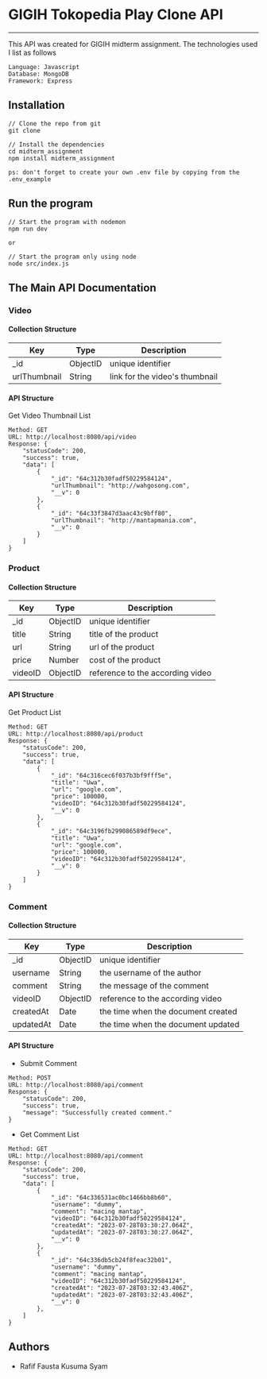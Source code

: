 # GIGIH Tokopedia Play Clone API
---
This API was created for GIGIH midterm assignment. The technologies used I list as follows

```
Language: Javascript
Database: MongoDB
Framework: Express
```

## Installation

```
// Clone the repo from git
git clone 

// Install the dependencies
cd midterm_assignment
npm install midterm_assignment

ps: don't forget to create your own .env file by copying from the .env_example
```

## Run the program

```
// Start the program with nodemon
npm run dev

or

// Start the program only using node
node src/index.js
```

## The Main API Documentation

### Video

#### Collection Structure
| Key | Type | Description |
| --- | ------|-------------|
| _id | ObjectID | unique identifier |
| urlThumbnail | String | link for the video's thumbnail |

#### API Structure
Get Video Thumbnail List
```
Method: GET
URL: http://localhost:8080/api/video
Response: {
    "statusCode": 200,
    "success": true,
    "data": [
        {
            "_id": "64c312b30fadf50229584124",
            "urlThumbnail": "http://wahgosong.com",
            "__v": 0
        },
        {
            "_id": "64c33f3847d3aac43c9bff80",
            "urlThumbnail": "http://mantapmania.com",
            "__v": 0
        }
    ]
}
```

### Product

#### Collection Structure
| Key | Type | Description |
| --- | ------|-------------|
| _id | ObjectID | unique identifier |
| title | String | title of the product |
| url | String | url of the product |
| price | Number | cost of the product |
| videoID | ObjectID | reference to the according video |

#### API Structure
Get Product List
```
Method: GET
URL: http://localhost:8080/api/product
Response: {
    "statusCode": 200,
    "success": true,
    "data": [
        {
            "_id": "64c316cec6f037b3bf9fff5e",
            "title": "Uwa",
            "url": "google.com",
            "price": 100000,
            "videoID": "64c312b30fadf50229584124",
            "__v": 0
        },
        {
            "_id": "64c3196fb299086589df9ece",
            "title": "Uwa",
            "url": "google.com",
            "price": 100000,
            "videoID": "64c312b30fadf50229584124",
            "__v": 0
        }
    ]
}
```

### Comment


#### Collection Structure
| Key | Type | Description |
| --- | ------|-------------|
| _id | ObjectID | unique identifier |
| username | String | the username of the author |
| comment | String | the message of the comment |
| videoID | ObjectID | reference to the according video |
| createdAt | Date | the time when the document created |
| updatedAt | Date | the time when the document updated |

#### API Structure
- Submit Comment
```
Method: POST
URL: http://localhost:8080/api/comment
Response: {
    "statusCode": 200,
    "success": true,
    "message": "Successfully created comment."
}
```

- Get Comment List
```
Method: GET
URL: http://localhost:8080/api/comment
Response: {
    "statusCode": 200,
    "success": true,
    "data": [
        {
            "_id": "64c336531ac0bc1466bb8b60",
            "username": "dummy",
            "comment": "macing mantap",
            "videoID": "64c312b30fadf50229584124",
            "createdAt": "2023-07-28T03:30:27.064Z",
            "updatedAt": "2023-07-28T03:30:27.064Z",
            "__v": 0
        },
        {
            "_id": "64c336db5cb24f8feac32b01",
            "username": "dummy",
            "comment": "macing mantap",
            "videoID": "64c312b30fadf50229584124",
            "createdAt": "2023-07-28T03:32:43.406Z",
            "updatedAt": "2023-07-28T03:32:43.406Z",
            "__v": 0
        },
    ]
}
```

## Authors
- Rafif Fausta Kusuma Syam